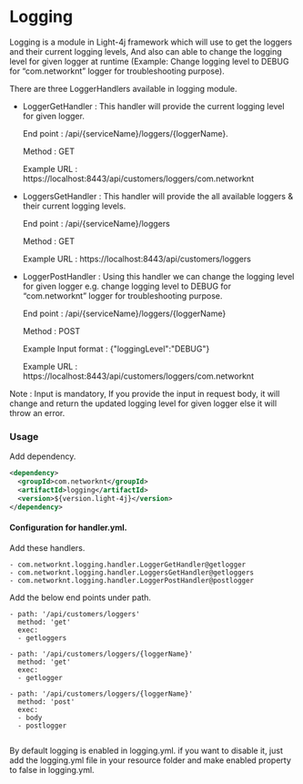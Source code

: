 # Logging

Logging is a module in Light-4j framework which will use to get the loggers and their current logging levels, And also can able to
change the logging level for given logger at runtime (Example: Change logging level to DEBUG for “com.networknt” logger for troubleshooting purpose).

There are three LoggerHandlers available in logging module.
 
 * LoggerGetHandler : This handler will provide the current logging level for given logger.
  
     End point    : /api/{serviceName}/loggers/{loggerName}.
   
     Method       : GET
   
     Example URL  : https://localhost:8443/api/customers/loggers/com.networknt
  
 * LoggersGetHandler : This handler will provide the all available loggers & their current logging levels.
    
     End point     : /api/{serviceName}/loggers
     
     Method        : GET
     
     Example URL   : https://localhost:8443/api/customers/loggers
  
 * LoggerPostHandler : Using this handler we can change the logging level for given
  logger e.g. change logging level to DEBUG for “com.networknt” logger for troubleshooting purpose.
     
      End point     : /api/{serviceName}/loggers/{loggerName}
      
      Method        : POST
      
      Example Input format : {"loggingLevel":"DEBUG"}
      
      Example URL    : https://localhost:8443/api/customers/loggers/com.networknt
 
 Note : Input is mandatory, If you provide the input in request body, it will change
 and return the updated logging level for given logger else it will throw an error.
           
 
### Usage

Add dependency.

```xml
<dependency>
  <groupId>com.networknt</groupId>
  <artifactId>logging</artifactId>
  <version>${version.light-4j}</version>
</dependency>
```

#### Configuration for handler.yml.

Add these handlers.

```
- com.networknt.logging.handler.LoggerGetHandler@getlogger
- com.networknt.logging.handler.LoggersGetHandler@getloggers
- com.networknt.logging.handler.LoggerPostHandler@postlogger
```
Add the below end points under path.

```
- path: '/api/customers/loggers'
  method: 'get'
  exec:
  - getloggers

- path: '/api/customers/loggers/{loggerName}'
  method: 'get'
  exec:
  - getlogger

- path: '/api/customers/loggers/{loggerName}'
  method: 'post'
  exec:
  - body
  - postlogger
  
```


By default logging is enabled in logging.yml. if you want to disable it,
just add the logging.yml file in your resource folder and make enabled property to false in logging.yml.


